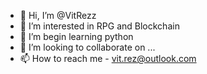- 👋 Hi, I’m @VitRezz
- 👀 I’m interested in RPG and Blockchain
- 🌱 I’m begin learning python
- 💞️ I’m looking to collaborate on ...
- 📫 How to reach me - vit.rez@outlook.com

<!---
VitRezz/VitRezz is a ✨ special ✨ repository because its `README.md` (this file) appears on your GitHub profile.
You can click the Preview link to take a look at your changes.
--->
